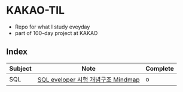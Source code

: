 # KAKAO-TIL

- Repo for what I study eveyday
- part of 100-day project at KAKAO

## Index

Subject | Note | Complete 
-----------|-------|--------------
SQL | [SQL eveloper 시험 개념구조 Mindmap](https://github.com/songyeseol/sql_study/blob/master/sql_developer/sqld_mindmap.md)| o



